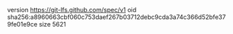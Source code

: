 version https://git-lfs.github.com/spec/v1
oid sha256:a8960663cbf060c753daef267b03712debc9cda3a74c366d52bfe379fe01e9ce
size 5621
